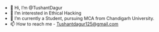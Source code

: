 - 👋 Hi, I’m @TushantDagur
- 👀 I’m interested in Ethical Hacking
- 🌱 I’m currently a Student, pursuing MCA from Chandigarh University.
- 📫 How to reach me - Tushantdagur125@gmail.com  

           
<!---
TushantDagur/TushantDagur is a ✨ special ✨ repository because its `README.md` (this file) appears on your GitHub profile.
You can click the Preview link to take a look at your changes.
--->
